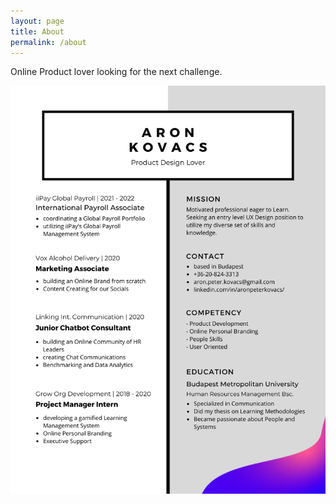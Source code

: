 ```yaml
---
layout: page
title: About
permalink: /about
---
```


Online Product lover looking for the next challenge.

![UXUICV2022](/assets/img/UXUICV2022.png)

